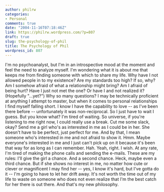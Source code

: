 ```yaml
---
author: philrw
categories:
- Personal
comments: true
date: "2004-11-16T07:18:46Z"
link: https://philrw.wordpress.com/?p=807
draft: true
slug: the-psychology-of-phil
title: The Psychology of Phil
wordpress_id: 807
---
```


I'm no psychoanalyst, but I'm in an introspective mood at the moment and feel the need to analyze myself. I'm wondering what it is about me that keeps me from finding someone with which to share my life. Why have I not allowed people in to my existence? Are my standards too high? If so, why? Am I somehow afraid of what a relationship might bring? Am I afraid of being hurt? Have I just not met the one? Or have I and not realized it? (Hopefully "...yet?") Why so many questions? I may be technically proficient at anything I attempt to master, but when it comes to personal relationships I find myself falling short. I know I have the capability to love -- as I've been there before -- unfortunately it was non-reciprocal. So I just have to wait I guess. But you know what? I'm tired of waiting. So universe, if you're listening to me right now, I could really use a break. Cut me some slack, okay? Send me a girl who's as interested in me as I could be in her. She doesn't have to be perfect, just perfect for me. And by that, I mean someone who's interested in me and not afraid to show it. Hmm. Maybe everyone's interested in me and I just can't pick up on it because it's been that way for as long as I can remember. Hah. Yeah, right. I wish. At any rate, I'm tired of making the phone calls and sending the e-mails. These are my rules: I'll give the girl a chance. And a second chance. Heck, maybe even a third chance. But if she shows no interest in me, no matter how cute or clever or magnificent I may find her -- yes, I know it's hard, but I've gotta do it -- I'm going to have to let her drift away. It's not worth the time out of my life to waste on someone who does not even realize that I'm the best catch for her there is out there. And that's my new philosophy.
